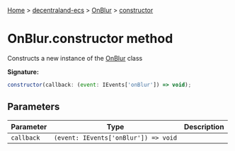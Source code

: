 [Home](./index) &gt; [decentraland-ecs](./decentraland-ecs.md) &gt; [OnBlur](./decentraland-ecs.onblur.md) &gt; [constructor](./decentraland-ecs.onblur.constructor.md)

# OnBlur.constructor method

Constructs a new instance of the [OnBlur](./decentraland-ecs.onblur.md) class

**Signature:**
```javascript
constructor(callback: (event: IEvents['onBlur']) => void);
```

## Parameters

|  Parameter | Type | Description |
|  --- | --- | --- |
|  `callback` | `(event: IEvents['onBlur']) => void` |  |

